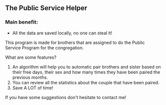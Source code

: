 <h2>The Public Service Helper</h2>

<h3>Main benefit:</h3>

  - All the data are saved locally, no one can steal it!

This program is made for brothers that are assigned to do the Public Service Program for the congregation.

What are some features?

  1. An algorithm will help you to automatic pair brothers and sister based on their free days, their sex and how many times they have been paired the previous months. 
  2. You can review all the statistics about the couple that have been paired.
  3. Save A LOT of time!

If you have some suggestions don't hesitate to contact me!
